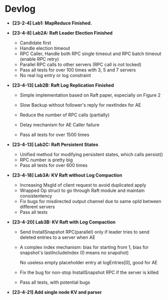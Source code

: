 # Devlog

- **[23-2-4] Lab1: MapReduce Finished.**

- **[23-4-8] Lab2A: Raft Leader Election Finished**
  - Candidate first
  - Handle election timeout
  - RPC Caller, Handle both RPC single timeout and RPC batch timeout (enable RPC retry)
  - Parallel RPC calls to other servers (RPC call is not locked)
  - Pass all tests for over 100 times with 3, 5 and 7 servers
  - No real log entry or log constraint
  
- **[23-4-13] Lab2B: Raft Log Replication Finished**
  
  - Simple implementation based on Raft paper, especially on Figure 2
  
  - Slow Backup without follower's reply for nextIndex for AE
  
  - Reduce the number of RPC calls (partially)
  
  - Delay mechanism for AE Caller failure
  
  - Pass all tests for over 1500 times
  
- **[23-4-13] Lab2C: Raft Persistent States**
  
  - Unified method for modifying persistent states, which calls persist()
  - RPC number is pretty big
  - Pass all tests for over 600 times
  
- **[23-4-18] Lab3A: KV Raft without Log Compaction**
  
  - Increasing MsgId of client request to avoid duplicated apply
  - Wrapped Op struct to go through Raft module and maintain consistentency
  - Fix bugs for misdirected output channel due to same opId between different servers
  - Pass all tests
  
- **[23-4-20] Lab3B: KV Raft with Log Compaction**
  
  - Send InstallSnapshot RPC(parallel) only if leader tries to send deleted entries to a server when AE
  
  - A complex index mechanism: bias for starting from 1, bias for snapshot's lastIncludeIndex (0 means no snapshot)
  
      No useless empty placeholder entry at logEntries[0], good for AE
  
  - Fix the bug for non-stop InstallSnapshot RPC if the server is killed
  
  - Pass all tests, with potential bugs
  
- **[23-4-21]  Add single node KV and parser**





















